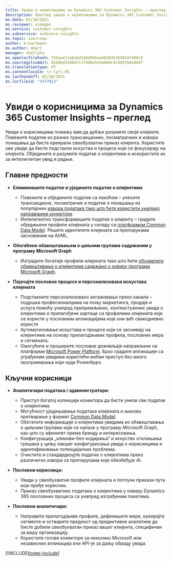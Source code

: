 ```yaml
---
title: Увиди о корисницима за Dynamics 365 Customer Insights – преглед
description: Преглед увида о корисницима за Dynamics 365 Customer Insights.
ms.date: 01/18/2021
ms.reviewer: nimagen
ms.service: customer-insights
ms.subservice: audience-insights
ms.topic: overview
author: m-hartmann
ms.author: mhart
manager: shellyha
ms.openlocfilehash: 735aae12abebd2d6d9b6aedb5835164834f480c0
ms.sourcegitcommit: 0260ed244b97c2fd0be5e9a084c4c489358e8d4f
ms.translationtype: HT
ms.contentlocale: sr-Cyrl-RS
ms.lasthandoff: 02/18/2021
ms.locfileid: "5477013"
---
```

# <a name="audience-insights-for-dynamics-365-customer-insights-overview"></a>Увиди о корисницима за Dynamics 365 Customer Insights – преглед

Увиди о корисницима помажу вам да дубље разумете своје клијенте. Повежите податке из разних трансакционих, посматрачких и извора понашања да бисте креирали свеобухватни приказ клијента. Користите ове увиде да бисте подстакли искуства и процесе који се фокусирају на клијента. Обједините и разумите податке о клијентима и искористите их за интелигентан увид и радње.

## <a name="main-benefits"></a>Главне предности 

- **Елиминишите податке и уједините податке о клијентима**

  - Повежите и обједините податке са лакоћом – унесите трансакционе, посматрачке и податке о понашању из популарних [извора података тако што ћете користити унапред направљене конекторе](data-sources.md).
  - Интелигентно трансформишите податке о клијенту – градите обједињене профиле клијената у складу са [платформом Common Data Model](https://docs.microsoft.com/common-data-model/). Решите идентитете клијената са препорукама заснованим на AI/ML.

- **Обогаћено обавештавањем о циљним групама садржаним у програму Microsoft Graph**

  - Изградите богатије профиле клијената тако што ћете [обухватити обавештавање о клијентима садржано у оквиру програма Microsoft Graph](enrichment-microsoft-graph.md).  

- **Појачајте пословне процесе и персонализована искустава клијената**

  - Подстакните персонализовано ангажовање преко канала – подршка професионалцима на пољу маркетинга, продаје и услуга помоћу унапред припремљених, контекстуалних увида о клијентима и прилагођене картице са профилима клијената које се користе у пословним апликацијама које они већ свакодневно користе
  - Аутоматизовање искустава и процесе који се заснивају на клијентима на основу прилагодљивих профила, пословних мера и сегмената.
  - Омогућите и проширите пословне доживљаје направљене на платформи [Microsoft Power Platform](https://powerplatform.microsoft.com/). Брзо градите апликације са уграђеним увидима користећи моћан приступ без много програмирања који нуди PowerApps.  

## <a name="key-audiences"></a>Кључни корисници

- **Аналитичари података / администратори:**

  - Приступ богатој колекцији конектора да бисте унели све податке о клијентима.
  - Могућност уједињавања података клијената и њихово претварање у формат [Common Data Model](https://docs.microsoft.com/common-data-model/).
  - Обогатите информације о клијентима увидима из обавештавања о циљним групама који се налазе у програму Microsoft Graph, као што су афинитет према бренду и интересовања.
  - Конфигурација „кликови-без-кодирања“ и искуство отклањања грешака у циљу лакшег конфигурисања увида о корисницима и идентификовање потенцијалних проблема.
  - Очистите и стандардизујте податке о клијентима преко различитих извора са препорукама које обезбеђује AI.  

- **Пословни корисници:**

  - Увиди у свеобухватне профиле клијената и потпуни прикази пута који пређе корисник.
  - Приказ свеобухватних података о клијентима у оквиру Dynamics 365 пословних процеса са унапред изграђеним пакетима.

- **Пословни аналитичари:**

  - Направите прилагодљиве профиле, дефинишите мере, креирајте сегменте и остварите предност од предиктивне аналитике да бисте добили свеобухватан приказ вашег клијента, специфичан за вашу организацију.  
  - Користите готове конекторе за неколико Microsoft или независних апликација или API-је за даљу обраду увида.


[!INCLUDE[footer-include](../includes/footer-banner.md)]